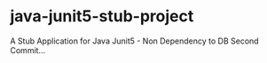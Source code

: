 # java-junit5-stub-project
A Stub Application for Java Junit5 - Non Dependency to DB
Second Commit...
